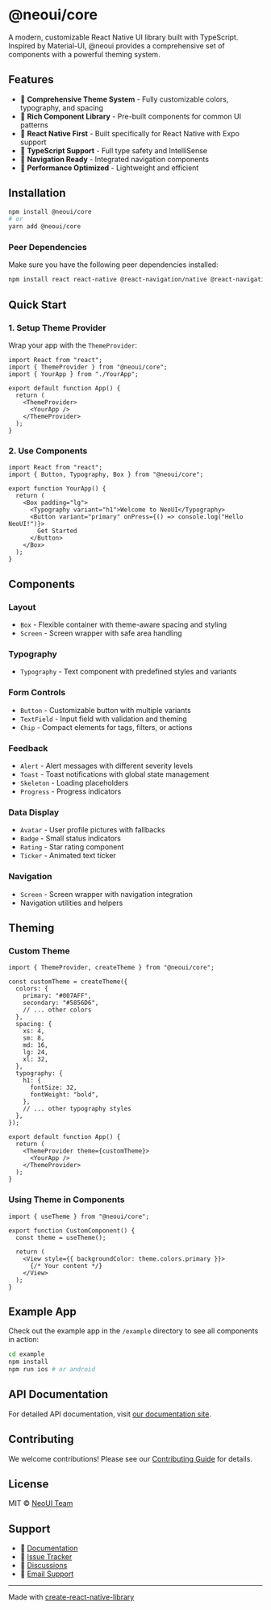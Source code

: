 # @neoui/core

A modern, customizable React Native UI library built with TypeScript. Inspired by Material-UI, @neoui provides a comprehensive set of components with a powerful theming system.

## Features

- 🎨 **Comprehensive Theme System** - Fully customizable colors, typography, and spacing
- 🧩 **Rich Component Library** - Pre-built components for common UI patterns
- 📱 **React Native First** - Built specifically for React Native with Expo support
- 🔧 **TypeScript Support** - Full type safety and IntelliSense
- 🎯 **Navigation Ready** - Integrated navigation components
- 🚀 **Performance Optimized** - Lightweight and efficient

## Installation

```bash
npm install @neoui/core
# or
yarn add @neoui/core
```

### Peer Dependencies

Make sure you have the following peer dependencies installed:

```bash
npm install react react-native @react-navigation/native @react-navigation/bottom-tabs @react-navigation/elements react-native-gesture-handler react-native-reanimated react-native-safe-area-context react-native-screens react-native-svg
```

## Quick Start

### 1. Setup Theme Provider

Wrap your app with the `ThemeProvider`:

```tsx
import React from "react";
import { ThemeProvider } from "@neoui/core";
import { YourApp } from "./YourApp";

export default function App() {
  return (
    <ThemeProvider>
      <YourApp />
    </ThemeProvider>
  );
}
```

### 2. Use Components

```tsx
import React from "react";
import { Button, Typography, Box } from "@neoui/core";

export function YourApp() {
  return (
    <Box padding="lg">
      <Typography variant="h1">Welcome to NeoUI</Typography>
      <Button variant="primary" onPress={() => console.log("Hello NeoUI!")}>
        Get Started
      </Button>
    </Box>
  );
}
```

## Components

### Layout

- `Box` - Flexible container with theme-aware spacing and styling
- `Screen` - Screen wrapper with safe area handling

### Typography

- `Typography` - Text component with predefined styles and variants

### Form Controls

- `Button` - Customizable button with multiple variants
- `TextField` - Input field with validation and theming
- `Chip` - Compact elements for tags, filters, or actions

### Feedback

- `Alert` - Alert messages with different severity levels
- `Toast` - Toast notifications with global state management
- `Skeleton` - Loading placeholders
- `Progress` - Progress indicators

### Data Display

- `Avatar` - User profile pictures with fallbacks
- `Badge` - Small status indicators
- `Rating` - Star rating component
- `Ticker` - Animated text ticker

### Navigation

- `Screen` - Screen wrapper with navigation integration
- Navigation utilities and helpers

## Theming

### Custom Theme

```tsx
import { ThemeProvider, createTheme } from "@neoui/core";

const customTheme = createTheme({
  colors: {
    primary: "#007AFF",
    secondary: "#5856D6",
    // ... other colors
  },
  spacing: {
    xs: 4,
    sm: 8,
    md: 16,
    lg: 24,
    xl: 32,
  },
  typography: {
    h1: {
      fontSize: 32,
      fontWeight: "bold",
    },
    // ... other typography styles
  },
});

export default function App() {
  return (
    <ThemeProvider theme={customTheme}>
      <YourApp />
    </ThemeProvider>
  );
}
```

### Using Theme in Components

```tsx
import { useTheme } from "@neoui/core";

export function CustomComponent() {
  const theme = useTheme();

  return (
    <View style={{ backgroundColor: theme.colors.primary }}>
      {/* Your content */}
    </View>
  );
}
```

## Example App

Check out the example app in the `/example` directory to see all components in action:

```bash
cd example
npm install
npm run ios # or android
```

## API Documentation

For detailed API documentation, visit [our documentation site](https://neoui.dev/docs).

## Contributing

We welcome contributions! Please see our [Contributing Guide](CONTRIBUTING.md) for details.

## License

MIT © [NeoUI Team](https://neoui.dev)

## Support

- 📖 [Documentation](https://neoui.dev/docs)
- 🐛 [Issue Tracker](https://github.com/neoui/neoui/issues)
- 💬 [Discussions](https://github.com/neoui/neoui/discussions)
- 📧 [Email Support](mailto:team@neoui.dev)

---

Made with [create-react-native-library](https://github.com/callstack/react-native-builder-bob)
